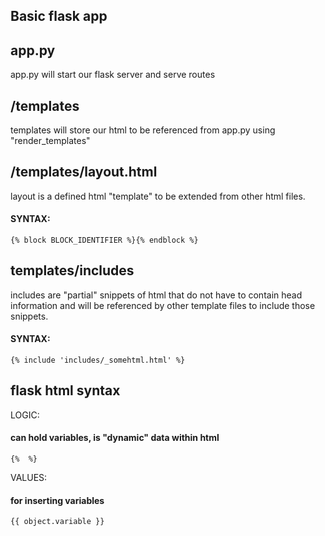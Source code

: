 Basic flask app
-------------------------------------------------------------------------------

app.py
------
app.py will start our flask server and serve routes


/templates
------------------
templates will store our html to be referenced from app.py using "render_templates"

/templates/layout.html
---------------------
layout is a defined html "template" to be extended from other html files.
#### SYNTAX:
```
{% block BLOCK_IDENTIFIER %}{% endblock %}
```

templates/includes
-----------------
includes are "partial" snippets of html that do not have to contain head information
and will be referenced by other template files to include those snippets.

#### SYNTAX:
```
{% include 'includes/_somehtml.html' %}
```

flask html syntax
------------
LOGIC:
#### can hold variables, is "dynamic" data within html
```
{%  %}
```
VALUES:
#### for inserting variables
```
{{ object.variable }}
```
